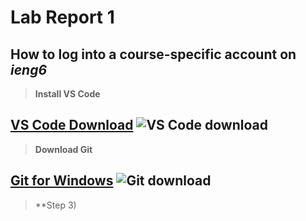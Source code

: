 # Lab Report 1

## How to log into a course-specific account on ***ieng6***

> **Install VS Code**


[VS Code Download](https://code.visualstudio.com/)
![VS Code download](https://user-images.githubusercontent.com/130080853/230438667-9e57d50e-1387-4521-907a-5d16a6530d88.JPG)
---
> **Download Git**

[Git for Windows](https://gitforwindows.org/)
![Git download](https://user-images.githubusercontent.com/130080853/230439320-03449890-4e59-4a3a-b058-4e3d1b617ec8.JPG)
---
> **Step 3) 
